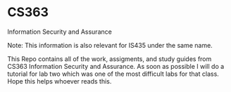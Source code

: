 # CS363
Information Security and Assurance

  Note: This information is also relevant for IS435 under the same name.

This Repo contains all of the work, assigments, and study guides from CS363 Information Security and Assurance. As soon as possible I will do a tutorial for lab two which was one of the most difficult labs for that class. Hope this helps whoever reads this.
